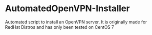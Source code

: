 # AutomatedOpenVPN-Installer
Automated script to install an OpenVPN server. It is originally made for RedHat Distros and has only been tested on CentOS 7
